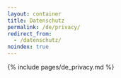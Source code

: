 ```yaml
---
layout: container
title: Datenschutz
permalink: /de/privacy/
redirect_from:
  - /datenschutz/
noindex: true
---
```

{% include pages/de_privacy.md %}
